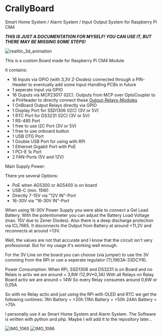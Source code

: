 # CrallyBoard
Smart Home System / Alarm System / Input Output System for Raspberry Pi CM4

***THIS IS JUST A DOCUMENTATION FOR MYSELF! YOU CAN USE IT, BUT THERE MAY BE MISSING SOME STEPS!***

![realitic_3d_animation](https://user-images.githubusercontent.com/22455230/195521964-db55e1d1-5743-4786-8821-365f7dfaded0.png)


This is a custom Board made for Raspberry Pi CM4 Module

It contains:

- 16 Inputs via GPIO (with 3,3V Z-Diodes) connected through a PIN-Header to eventually add some Input-Handling PCBs in future
- 1 seperate Input via GPIO
- 16 Ouputs via MCP23017 (I2C). Outputs from MCP over OptoCoupler to a PinHeader to directly connect these [Output-Relays-Modules ](https://www.amazon.de/-/en/AZDelivery-optocoupler-low-level-compatible-including/dp/B07N2Z1DWG/ref=sr_1_2?crid=32S2CZSB2PI05&keywords=12v%2B16%2Bch%2Brelais%2Bmodul&qid=1665641353&sprefix=12v%2B16%2Bch%2Brelays%2Bmodule%2Caps%2C74&sr=8-2&th=1)
- 1 OnBoard Output Relays directly via GPIO
- 1 Display Port for SSD1306 (I2C) (3V or 5V)
- 1 RTC Port for DS3231 (I2C) (3V or 5V)
- 1 RS-485 Port
- 1 free to use I2C Port (3V or 5V)
- 1 free to use onboard button
- 1 USB OTG Port
- 1 Double USB Port for using with RPi
- 1 Ethernet Gigabit Port with PoE
- 1 PCI-E 1x Port
- 2 FAN-Ports (5V and 12V)


Main Supply Power:

There yre several Options:

- PoE when AG5300 or AG5400 is on board
- USB-C (min. 15W)
- Directly 7-15V via "12V IN"-Port
- 16-30V via "16-30V IN"-Port

When using 16-30V Power Supply you were able to connect a Gel Lead Battery. With the potentiometer you can adjust the Battery Load Voltage (max. 15V due to Zener Diodes).
Also there is a deep discharge protection via ICL7665. It disconnects the Output from Battery at around <11,2V and reconnects at around >13V.

Well, the values are not that accurate and I know that the circuit isn't very professional. But for my usage it's working well enough.

For the 3V Line on the board you can choose (via jumper) to use the 3V comming from the RPi or use a seperate regulator (TL1963A-33DCYR).

Power Consumption:
When RPi, SSD1306 and DS3231 is on Board and no Relais is activ we are around = 3,8W (12,9V*0,3A)
With all Relays on Ralay Board activ we are around = 14W
So every Relay consumes around 0,6W or 0,05A

So with no Relay activ and just using the RPi with OLED and RTC we get the following runtimes:
7Ah Battery = >20h
17Ah Battery = >50h
24Ah Battery = >75h


I personally use it as Smart Home System and Alarm System. The Software is written with python and php. Maybe I will add it to the repository later...





![IMG_1065](https://user-images.githubusercontent.com/22455230/195527038-1a63e60b-063c-459c-8f7f-5adf4385f057.jpg)
![IMG_1066](https://user-images.githubusercontent.com/22455230/195527064-88f9427e-89a1-447b-8955-54e90a455bb1.jpg)
